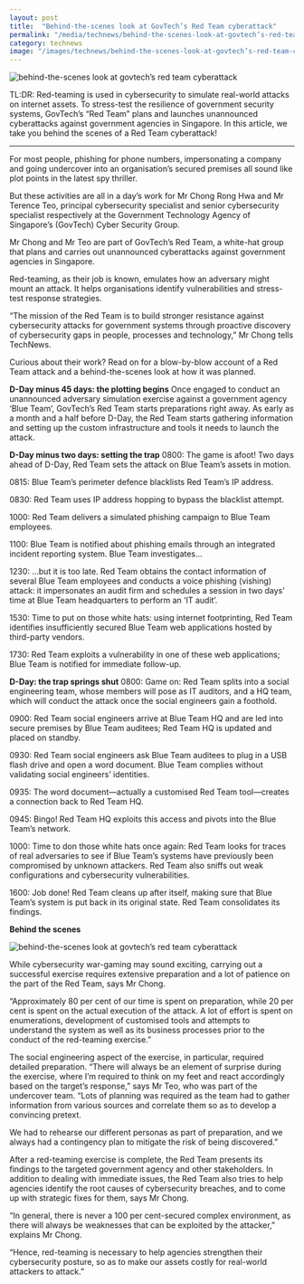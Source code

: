```yaml
---
layout: post
title:  "Behind-the-scenes look at GovTech’s Red Team cyberattack"
permalink: "/media/technews/behind-the-scenes-look-at-govtech’s-red-team-cyberattack"
category: technews
image: "/images/technews/behind-the-scenes-look-at-govtech’s-red-team-cyberattack-part-1.png"
---
```


![behind-the-scenes look at govtech’s red team cyberattack](/images/technews/behind-the-scenes-look-at-govtech’s-red-team-cyberattack-part-1.png)

TL:DR: Red-teaming is used in cybersecurity to simulate real-world attacks on internet assets. To stress-test the resilience of government security systems, GovTech’s “Red Team” plans and launches unannounced cyberattacks against government agencies in Singapore. In this article, we take you behind the scenes of a Red Team cyberattack!

---

For most people, phishing for phone numbers, impersonating a company and going undercover into an organisation’s secured premises all sound like plot points in the latest spy thriller.  

But these activities are all in a day’s work for Mr Chong Rong Hwa and Mr Terence Teo, principal cybersecurity specialist and senior cybersecurity specialist respectively at the Government Technology Agency of Singapore’s (GovTech) Cyber Security Group. 

Mr Chong and Mr Teo are part of GovTech’s Red Team, a white-hat group that plans and carries out unannounced cyberattacks against government agencies in Singapore. 

Red-teaming, as their job is known, emulates how an adversary might mount an attack. It helps organisations identify vulnerabilities and stress-test response strategies. 

“The mission of the Red Team is to build stronger resistance against cybersecurity attacks for government systems through proactive discovery of cybersecurity gaps in people, processes and technology,” Mr Chong tells TechNews. 

Curious about their work? Read on for a blow-by-blow account of a Red Team attack and a behind-the-scenes look at how it was planned. 

 
**D-Day minus 45 days: the plotting begins**
Once engaged to conduct an unannounced adversary simulation exercise against a government agency ‘Blue Team’, GovTech’s Red Team starts preparations right away. As early as a month and a half before D-Day, the Red Team starts gathering information and setting up the custom infrastructure and tools it needs to launch the attack. 


**D-Day minus two days: setting the trap**
0800: The game is afoot! Two days ahead of D-Day, Red Team sets the attack on Blue Team’s assets in motion.

0815: Blue Team’s perimeter defence blacklists Red Team’s IP address.

0830: Red Team uses IP address hopping to bypass the blacklist attempt.

1000: Red Team delivers a simulated phishing campaign to Blue Team employees.

1100: Blue Team is notified about phishing emails through an integrated incident reporting system. Blue Team investigates…

1230: …but it is too late. Red Team obtains the contact information of several Blue Team employees and conducts a voice phishing (vishing) attack: it impersonates an audit firm and schedules a session in two days’ time at Blue Team headquarters to perform an ‘IT audit’.

1530: Time to put on those white hats: using internet footprinting, Red Team identifies insufficiently secured Blue Team web applications hosted by third-party vendors.

1730: Red Team exploits a vulnerability in one of these web applications; Blue Team is notified for immediate follow-up.

 
**D-Day: the trap springs shut**
0800: Game on: Red Team splits into a social engineering team, whose members will pose as IT auditors, and a HQ team, which will conduct the attack once the social engineers gain a foothold.

0900: Red Team social engineers arrive at Blue Team HQ and are led into secure premises by Blue Team auditees; Red Team HQ is updated and placed on standby. 

0930: Red Team social engineers ask Blue Team auditees to plug in a USB flash drive and open a word document. Blue Team complies without validating social engineers’ identities. 

0935: The word document—actually a customised Red Team tool—creates a connection back to Red Team HQ.

0945: Bingo! Red Team HQ exploits this access and pivots into the Blue Team’s network. 

1000: Time to don those white hats once again: Red Team looks for traces of real adversaries to see if Blue Team’s systems have previously been compromised by unknown attackers. Red Team also sniffs out weak configurations and cybersecurity vulnerabilities.

1600: Job done! Red Team cleans up after itself, making sure that Blue Team’s system is put back in its original state. Red Team consolidates its findings. 


**Behind the scenes**
 
![behind-the-scenes look at govtech’s red team cyberattack](/images/technews/behind-the-scenes-look-at-govtech’s-red-team-cyberattack-part-2.png)

While cybersecurity war-gaming may sound exciting, carrying out a successful exercise requires extensive preparation and a lot of patience on the part of the Red Team, says Mr Chong. 

“Approximately 80 per cent of our time is spent on preparation, while 20 per cent is spent on the actual execution of the attack. A lot of effort is spent on enumerations, development of customised tools and attempts to understand the system as well as its business processes prior to the conduct of the red-teaming exercise.” 

The social engineering aspect of the exercise, in particular, required detailed preparation. “There will always be an element of surprise during the exercise, where I’m required to think on my feet and react accordingly based on the target’s response,” says Mr Teo, who was part of the undercover team. “Lots of planning was required as the team had to gather information from various sources and correlate them so as to develop a convincing pretext. 

We had to rehearse our different personas as part of preparation, and we always had a contingency plan to mitigate the risk of being discovered.” 

After a red-teaming exercise is complete, the Red Team presents its findings to the targeted government agency and other stakeholders. In addition to dealing with immediate issues, the Red Team also tries to help agencies identify the root causes of cybersecurity breaches, and to come up with strategic fixes for them, says Mr Chong. 

“In general, there is never a 100 per cent-secured complex environment, as there will always be weaknesses that can be exploited by the attacker,” explains Mr Chong. 

“Hence, red-teaming is necessary to help agencies strengthen their cybersecurity posture, so as to make our assets costly for real-world attackers to attack.”
